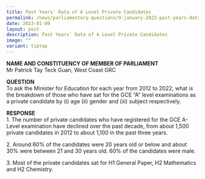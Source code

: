 ```yaml
---
title: Past Years' Data of A Level Private Candidates
permalink: /news/parliamentary-questions/9-january-2023-past-years-data-of-a-level-private-candidates/
date: 2023-01-09
layout: post
description: Past Years' Data of A Level Private Candidates
image: ""
variant: tiptap
---
```

<p><strong>NAME AND CONSTITUENCY OF MEMBER OF PARLIAMENT</strong> 
<br>Mr Patrick Tay Teck Guan, West Coast GRC</p>
<p><strong>QUESTION<br></strong>To ask the Minister for Education for each
year from 2012 to 2022, what is the breakdown of those who have sat for
the GCE “A” level examinations as a private candidate by (i) age (ii) gender
and (iii) subject respectively.</p>
<p><strong>RESPONSE</strong> 
<br>1.&nbsp;The number of private candidates who have registered for the GCE
A-Level examination have declined over the past decade, from about 1,500
private candidates in 2012 to about 1,100 in the past three years.</p>
<p>2. Around 60% of the candidates were 20 years old or below and about 30%
were between 21 and 30 years old. 60% of the candidates were male.</p>
<p>3. Most of the private candidates sat for H1 General Paper, H2 Mathematics
and H2 Chemistry.</p>